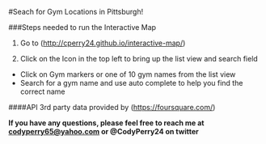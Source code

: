 #Seach for Gym Locations in Pittsburgh!


###Steps needed to run the Interactive Map 

1. Go to (http://cperry24.github.io/interactive-map/)

2. Click on the Icon in the top left to bring up the list view and search field

  - Click on Gym markers or one of 10 gym names from the list view
  - Search for a gym name and use auto complete to help you find the correct name
  
  
####API 3rd party data provided by (https://foursquare.com/)



**If you have any questions, please feel free to reach me at codyperry65@yahoo.com or @CodyPerry24 on twitter**